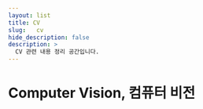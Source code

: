 ```yaml
---
layout: list
title: CV
slug:   cv
hide_description: false
description: >
  CV 관련 내용 정리 공간입니다.
---
```


# Computer Vision, 컴퓨터 비전

